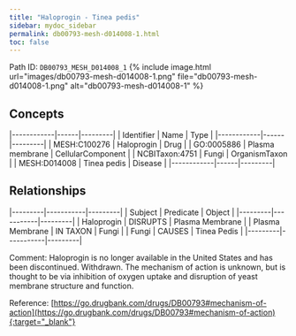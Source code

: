 ```yaml
---
title: "Haloprogin - Tinea pedis"
sidebar: mydoc_sidebar
permalink: db00793-mesh-d014008-1.html
toc: false 
---
```



Path ID: `DB00793_MESH_D014008_1`
{% include image.html url="images/db00793-mesh-d014008-1.png" file="db00793-mesh-d014008-1.png" alt="db00793-mesh-d014008-1" %}

## Concepts

|------------|------|---------|
| Identifier | Name | Type    |
|------------|------|---------|
| MESH:C100276 | Haloprogin | Drug |
| GO:0005886 | Plasma membrane | CellularComponent |
| NCBITaxon:4751 | Fungi | OrganismTaxon |
| MESH:D014008 | Tinea pedis | Disease |
|------------|------|---------|

## Relationships

|---------|-----------|---------|
| Subject | Predicate | Object  |
|---------|-----------|---------|
| Haloprogin | DISRUPTS | Plasma Membrane |
| Plasma Membrane | IN TAXON | Fungi |
| Fungi | CAUSES | Tinea Pedis |
|---------|-----------|---------|

Comment: Haloprogin is no longer available in the United States and has been discontinued. Withdrawn. The mechanism of action is unknown, but is thought to be via inhibition of oxygen uptake and disruption of yeast membrane structure and function.

Reference: [https://go.drugbank.com/drugs/DB00793#mechanism-of-action](https://go.drugbank.com/drugs/DB00793#mechanism-of-action){:target="_blank"}